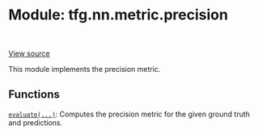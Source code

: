 <div itemscope itemtype="http://developers.google.com/ReferenceObject">
<meta itemprop="name" content="tfg.nn.metric.precision" />
<meta itemprop="path" content="Stable" />
</div>

# Module: tfg.nn.metric.precision

<!-- Insert buttons and diff -->

<table class="tfo-notebook-buttons tfo-api" align="left">
</table>

<a target="_blank" href="https://github.com/tensorflow/graphics/blob/master/tensorflow_graphics/nn/metric/precision.py">View source</a>



This module implements the precision metric.



## Functions

[`evaluate(...)`](../../../tfg/nn/metric/precision/evaluate.md): Computes the precision metric for the given ground truth and predictions.

